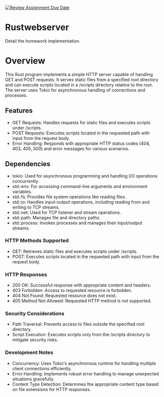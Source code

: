 [![Review Assignment Due Date](https://classroom.github.com/assets/deadline-readme-button-24ddc0f5d75046c5622901739e7c5dd533143b0c8e959d652212380cedb1ea36.svg)](https://classroom.github.com/a/TXciPqtn)
# Rustwebserver

Detail the homework implementation.


# Overview
This Rust program implements a simple HTTP server capable of handling GET and POST requests. It serves static files from a specified root directory and can execute scripts located in a /scripts directory relative to the root. The server uses Tokio for asynchronous handling of connections and processes.

## Features
- GET Requests: Handles requests for static files and executes scripts under /scripts.
- POST Requests: Executes scripts located in the requested path with input from the request body.
- Error Handling: Responds with appropriate HTTP status codes (404, 403, 405, 500) and error messages for various scenarios.

## Dependencies
- tokio: Used for asynchronous programming and handling I/O operations concurrently.
- std::env: For accessing command-line arguments and environment variables.
- std::fs: Provides file system operations like reading files.
- std::io: Handles input-output operations, including reading from and writing to TCP streams.
- std::net: Used for TCP listener and stream operations.
- std::path: Manages file and directory paths.
- std::process: Invokes processes and manages their input/output streams.

### HTTP Methods Supported
- GET: Retrieves static files and executes scripts under /scripts.
- POST: Executes scripts located in the requested path with input from the request body.

### HTTP Responses
- 200 OK: Successful response with appropriate content and headers.
- 403 Forbidden: Access to requested resource is forbidden.
- 404 Not Found: Requested resource does not exist.
- 405 Method Not Allowed: Requested HTTP method is not supported.

### Security Considerations
- Path Traversal: Prevents access to files outside the specified root directory.
- Script Execution: Executes scripts only from the /scripts directory to mitigate security risks.

### Development Notes
- Concurrency: Uses Tokio's asynchronous runtime for handling multiple client connections efficiently.
- Error Handling: Implements robust error handling to manage unexpected situations gracefully.
- Content Type Detection: Determines the appropriate content type based on file extensions for HTTP responses.







